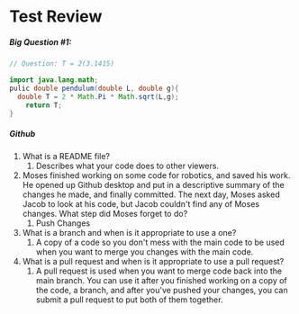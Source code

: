 # Test Review

##### Big Question #1:

```java
// Question: T = 2(3.1415) 

import java.lang.math;
pulic double pendulum(double L, double g){
  double T = 2 * Math.Pi * Math.sqrt(L,g);
    return T;
}
```



#####  Github

1. What is a README file?
   1. Describes what your code does to other viewers.
2. Moses finished working on some code for robotics, and saved his work. He opened up Github desktop and put in a descriptive summary of the changes he made, and finally committed. The next day, Moses asked Jacob to look at his code, but Jacob couldn't find any of Moses changes. What step did Moses forget to do?
   1. Push Changes
3. What is a branch and when is it appropriate to use a one?
   1. A copy of a code so you don't mess with the main code to be used when you want to merge you changes with the main code.
4. What is a pull request and when is it appropriate to use a pull request?
   1. A pull request is used when you want to merge code back into the main branch. You can use it after you finished working on a copy of the code, a branch, and after you've pushed your changes, you can submit a pull request to put both of them together.